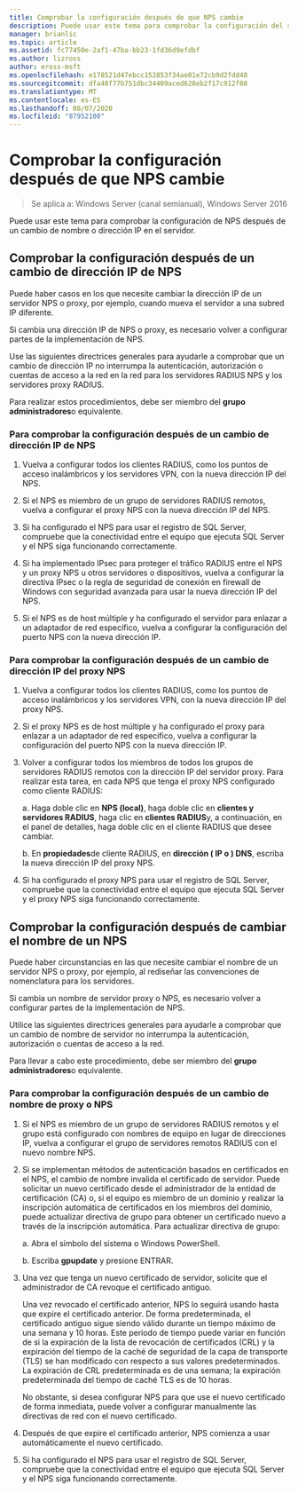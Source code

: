 ```yaml
---
title: Comprobar la configuración después de que NPS cambie
description: Puede usar este tema para comprobar la configuración del servidor de directivas de redes de Windows Server 2016 después de cambiar la dirección IP o el nombre al servidor.
manager: brianlic
ms.topic: article
ms.assetid: fc77450e-2af1-47ba-bb23-1fd36d9efdbf
ms.author: lizross
author: eross-msft
ms.openlocfilehash: e178521d47ebcc152853f34ae01e72cb9d2fdd48
ms.sourcegitcommit: dfa48f77b751dbc34409aced628eb2f17c912f08
ms.translationtype: MT
ms.contentlocale: es-ES
ms.lasthandoff: 08/07/2020
ms.locfileid: "87952100"
---
```

# <a name="verify-configuration-after-nps-changes"></a>Comprobar la configuración después de que NPS cambie

>Se aplica a: Windows Server (canal semianual), Windows Server 2016

Puede usar este tema para comprobar la configuración de NPS después de un cambio de nombre o dirección IP en el servidor.

## <a name="verify-configuration-after-an-nps-ip-address-change"></a>Comprobar la configuración después de un cambio de dirección IP de NPS

Puede haber casos en los que necesite cambiar la dirección IP de un servidor NPS o proxy, por ejemplo, cuando mueva el servidor a una subred IP diferente.

Si cambia una dirección IP de NPS o proxy, es necesario volver a configurar partes de la implementación de NPS.

Use las siguientes directrices generales para ayudarle a comprobar que un cambio de dirección IP no interrumpa la autenticación, autorización o cuentas de acceso a la red en la red para los servidores RADIUS NPS y los servidores proxy RADIUS.

Para realizar estos procedimientos, debe ser miembro del **grupo administradores**o equivalente.

### <a name="to-verify-configuration-after-an-nps-ip-address-change"></a>Para comprobar la configuración después de un cambio de dirección IP de NPS

1. Vuelva a configurar todos los clientes RADIUS, como los puntos de acceso inalámbricos y los servidores VPN, con la nueva dirección IP del NPS.

2. Si el NPS es miembro de un grupo de servidores RADIUS remotos, vuelva a configurar el proxy NPS con la nueva dirección IP del NPS.

3. Si ha configurado el NPS para usar el registro de SQL Server, compruebe que la conectividad entre el equipo que ejecuta SQL Server y el NPS siga funcionando correctamente.

4. Si ha implementado IPsec para proteger el tráfico RADIUS entre el NPS y un proxy NPS u otros servidores o dispositivos, vuelva a configurar la directiva IPsec o la regla de seguridad de conexión en firewall de Windows con seguridad avanzada para usar la nueva dirección IP del NPS.

5. Si el NPS es de host múltiple y ha configurado el servidor para enlazar a un adaptador de red específico, vuelva a configurar la configuración del puerto NPS con la nueva dirección IP.

### <a name="to-verify-configuration-after-an-nps-proxy-ip-address-change"></a>Para comprobar la configuración después de un cambio de dirección IP del proxy NPS

1. Vuelva a configurar todos los clientes RADIUS, como los puntos de acceso inalámbricos y los servidores VPN, con la nueva dirección IP del proxy NPS.

2. Si el proxy NPS es de host múltiple y ha configurado el proxy para enlazar a un adaptador de red específico, vuelva a configurar la configuración del puerto NPS con la nueva dirección IP.

3. Volver a configurar todos los miembros de todos los grupos de servidores RADIUS remotos con la dirección IP del servidor proxy. Para realizar esta tarea, en cada NPS que tenga el proxy NPS configurado como cliente RADIUS:

    a. Haga doble clic en **NPS (local)**, haga doble clic en **clientes y servidores RADIUS**, haga clic en **clientes RADIUS**y, a continuación, en el panel de detalles, haga doble clic en el cliente RADIUS que desee cambiar.

    b. En **propiedades**de cliente RADIUS, en **dirección \( IP o \) DNS**, escriba la nueva dirección IP del proxy NPS.

4. Si ha configurado el proxy NPS para usar el registro de SQL Server, compruebe que la conectividad entre el equipo que ejecuta SQL Server y el proxy NPS siga funcionando correctamente.

## <a name="verify-configuration-after-renaming-an-nps"></a>Comprobar la configuración después de cambiar el nombre de un NPS

Puede haber circunstancias en las que necesite cambiar el nombre de un servidor NPS o proxy, por ejemplo, al rediseñar las convenciones de nomenclatura para los servidores.

Si cambia un nombre de servidor proxy o NPS, es necesario volver a configurar partes de la implementación de NPS.

Utilice las siguientes directrices generales para ayudarle a comprobar que un cambio de nombre de servidor no interrumpa la autenticación, autorización o cuentas de acceso a la red.

Para llevar a cabo este procedimiento, debe ser miembro del **grupo administradores**o equivalente.

### <a name="to-verify-configuration-after-an-nps-or-proxy-name-change"></a>Para comprobar la configuración después de un cambio de nombre de proxy o NPS

1. Si el NPS es miembro de un grupo de servidores RADIUS remotos y el grupo está configurado con nombres de equipo en lugar de direcciones IP, vuelva a configurar el grupo de servidores remotos RADIUS con el nuevo nombre NPS.

2. Si se implementan métodos de autenticación basados en certificados en el NPS, el cambio de nombre invalida el certificado de servidor. Puede solicitar un nuevo certificado desde el administrador de la entidad de certificación (CA) o, si el equipo es miembro de un dominio y realizar la inscripción automática de certificados en los miembros del dominio, puede actualizar directiva de grupo para obtener un certificado nuevo a través de la inscripción automática. Para actualizar directiva de grupo:

    a. Abra el símbolo del sistema o Windows PowerShell.

    b. Escriba **gpupdate** y presione ENTRAR.


3. Una vez que tenga un nuevo certificado de servidor, solicite que el administrador de CA revoque el certificado antiguo.

     Una vez revocado el certificado anterior, NPS lo seguirá usando hasta que expire el certificado anterior. De forma predeterminada, el certificado antiguo sigue siendo válido durante un tiempo máximo de una semana y 10 horas. Este período de tiempo puede variar en función de si la expiración de la lista de revocación de certificados (CRL) y la expiración del tiempo de la caché de seguridad de la capa de transporte (TLS) se han modificado con respecto a sus valores predeterminados. La expiración de CRL predeterminada es de una semana; la expiración predeterminada del tiempo de caché TLS es de 10 horas.

     No obstante, si desea configurar NPS para que use el nuevo certificado de forma inmediata, puede volver a configurar manualmente las directivas de red con el nuevo certificado.

4. Después de que expire el certificado anterior, NPS comienza a usar automáticamente el nuevo certificado.

5. Si ha configurado el NPS para usar el registro de SQL Server, compruebe que la conectividad entre el equipo que ejecuta SQL Server y el NPS siga funcionando correctamente.

